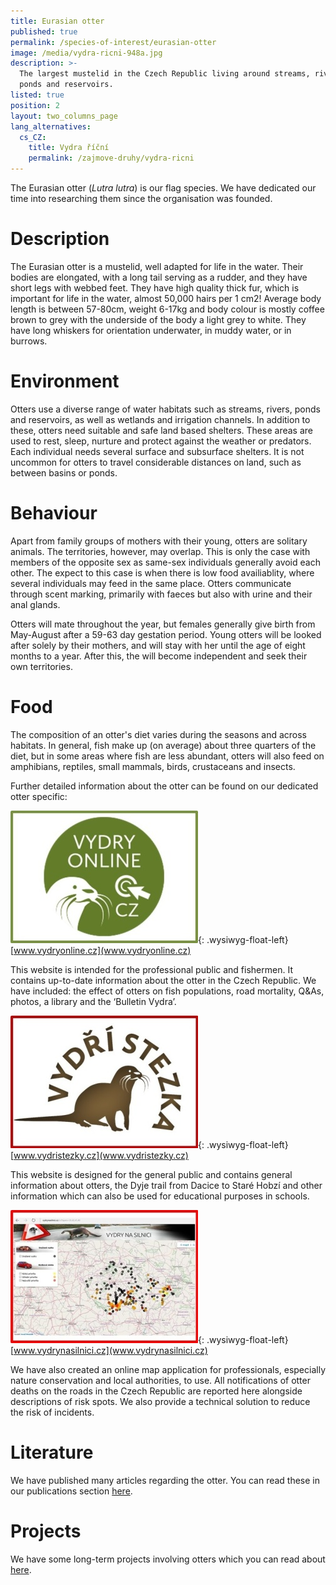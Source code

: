 ```yaml
---
title: Eurasian otter
published: true
permalink: /species-of-interest/eurasian-otter
image: /media/vydra-ricni-948a.jpg
description: >-
  The largest mustelid in the Czech Republic living around streams, rivers,
  ponds and reservoirs. 
listed: true
position: 2
layout: two_columns_page
lang_alternatives:
  cs_CZ:
    title: Vydra říční
    permalink: /zajmove-druhy/vydra-ricni
---
```

The Eurasian otter (_Lutra lutra_) is our flag species. We have dedicated our time into researching them since the organisation was founded. 

# Description

The Eurasian otter is a mustelid, well adapted for life in the water. Their bodies are elongated, with a long tail serving as a rudder, and they have short legs with webbed feet. They have high quality thick fur, which is important for life in the water, almost 50,000 hairs per 1 cm2! Average body length is between 57-80cm, weight 6-17kg and body colour is mostly coffee brown to grey with the underside of the body a light grey to white. They have long whiskers for orientation underwater, in muddy water, or in burrows.

# Environment

Otters use a diverse range of water habitats such as streams, rivers, ponds and reservoirs, as well as wetlands and irrigation channels. In addition to these, otters need suitable and safe land based shelters. These areas are used to rest, sleep, nurture and protect against the weather or predators. Each individual needs several surface and subsurface shelters. It is not uncommon for otters to travel considerable distances on land, such as between basins or ponds. 

# Behaviour

Apart from family groups of mothers with their young, otters are solitary animals. The territories, however, may overlap. This is only the case with members of the opposite sex as same-sex individuals generally avoid each other. The expect to this case is when there is low food availiablity, where several individuals may feed in the same place. Otters communicate through scent marking, primarily with faeces but also with urine and their anal glands. 

Otters will mate throughout the year, but females generally give birth from May-August after a 59-63 day gestation period. Young otters will be looked after solely by their mothers, and will stay with her until the age of eight months to a year. After this, the will become independent and seek their own territories. 

# Food

The composition of an otter's diet varies during the seasons and across habitats. In general, fish make up (on average) about three quarters of the diet, but in some areas where fish are less abundant, otters will also feed on amphibians, reptiles, small mammals, birds, crustaceans and insects.

Further detailed information about the otter can be found on our dedicated otter specific:

![](/media/vydryonline_300.jpg){: .wysiwyg-float-left}[www.vydryonline.cz](www.vydryonline.cz) 

This website is intended for the professional public and fishermen. It contains up-to-date information about the otter in the Czech Republic. We have included: the effect of otters on fish populations, road mortality, Q&As, photos, a library and the ‘Bulletin Vydra’.

<div class="clearfix"></div>

![](/media/vydristezky_300.jpg){: .wysiwyg-float-left}[www.vydristezky.cz](www.vydristezky.cz)

This website is designed for the general public and contains general information about otters, the Dyje trail from Dacice to Staré Hobzí and other information which can also be used for educational purposes in schools.

<div class="clearfix"></div>

![](/media/vydrynasilnici_300.jpg){: .wysiwyg-float-left}[www.vydrynasilnici.cz](www.vydrynasilnici.cz)

We have also created an online map application for professionals, especially nature conservation and local authorities, to use. All notifications of otter deaths on the roads in the Czech Republic are reported here alongside descriptions of risk spots. We also provide a technical solution to reduce the risk of incidents.

<div class="clearfix"></div>

# Literature

We have published many articles regarding the otter. You can read these in our publications section [here](http://alka-wildlife-cs.netlify.com/publications#category=vydra).

# Projects

We have some long-term projects involving otters which you can read about [here](http://alka-wildlife-cs.netlify.com/projects#category=vydra).
